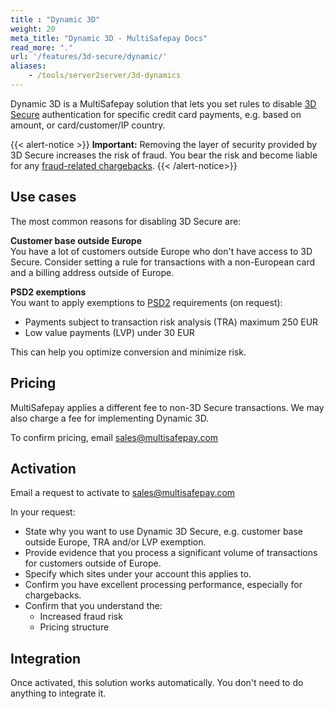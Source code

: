 ```yaml
---
title : "Dynamic 3D"
weight: 20
meta_title: "Dynamic 3D - MultiSafepay Docs"
read_more: "."
url: '/features/3d-secure/dynamic/'
aliases:
    - /tools/server2server/3d-dynamics
---
```

Dynamic 3D is a MultiSafepay solution that lets you set rules to disable [3D Secure](/features/3d-secure/about/) authentication for specific credit card payments, e.g. based on amount, or card/customer/IP country.

{{< alert-notice >}} **Important:** Removing the layer of security provided by 3D Secure increases the risk of fraud. You bear the risk and become liable for any [fraud-related chargebacks](/chargebacks/). {{< /alert-notice>}}

## Use cases

The most common reasons for disabling 3D Secure are:

**Customer base outside Europe**  
You have a lot of customers outside Europe who don't have access to 3D Secure. Consider setting a rule for transactions with a non-European card and a billing address outside of Europe.

**PSD2 exemptions**  
You want to apply exemptions to [PSD2](/payment-regulations/psd2/) requirements (on request):

- Payments subject to transaction risk analysis (TRA) maximum 250 EUR
- Low value payments (LVP) under 30 EUR

This can help you optimize conversion and minimize risk.

## Pricing
MultiSafepay applies a different fee to non-3D Secure transactions. We may also charge a fee for implementing Dynamic 3D. 

To confirm pricing, email <sales@multisafepay.com>

## Activation

Email a request to activate to <sales@multisafepay.com>

In your request:

- State why you want to use Dynamic 3D Secure, e.g. customer base outside Europe, TRA and/or LVP exemption.
- Provide evidence that you process a significant volume of transactions for customers outside of Europe.
- Specify which sites under your account this applies to.
- Confirm you have excellent processing performance, especially for chargebacks.
- Confirm that you understand the:
  - Increased fraud risk 
  - Pricing structure

## Integration
Once activated, this solution works automatically. You don't need to do anything to integrate it.
